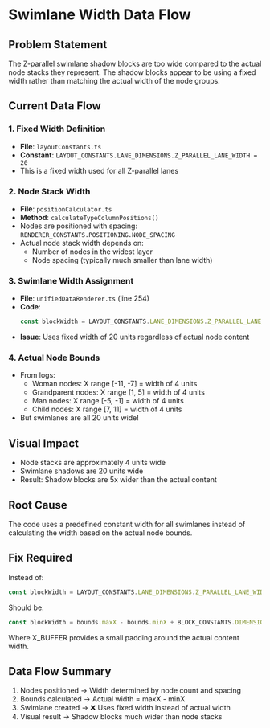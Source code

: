 # Swimlane Width Data Flow

## Problem Statement
The Z-parallel swimlane shadow blocks are too wide compared to the actual node stacks they represent. The shadow blocks appear to be using a fixed width rather than matching the actual width of the node groups.

## Current Data Flow

### 1. Fixed Width Definition
- **File**: `layoutConstants.ts`
- **Constant**: `LAYOUT_CONSTANTS.LANE_DIMENSIONS.Z_PARALLEL_LANE_WIDTH = 20`
- This is a fixed width used for all Z-parallel lanes

### 2. Node Stack Width
- **File**: `positionCalculator.ts`
- **Method**: `calculateTypeColumnPositions()`
- Nodes are positioned with spacing: `RENDERER_CONSTANTS.POSITIONING.NODE_SPACING`
- Actual node stack width depends on:
  - Number of nodes in the widest layer
  - Node spacing (typically much smaller than lane width)

### 3. Swimlane Width Assignment
- **File**: `unifiedDataRenderer.ts` (line 254)
- **Code**:
  ```typescript
  const blockWidth = LAYOUT_CONSTANTS.LANE_DIMENSIONS.Z_PARALLEL_LANE_WIDTH;
  ```
- **Issue**: Uses fixed width of 20 units regardless of actual node content

### 4. Actual Node Bounds
- From logs: 
  - Woman nodes: X range [-11, -7] = width of 4 units
  - Grandparent nodes: X range [1, 5] = width of 4 units
  - Man nodes: X range [-5, -1] = width of 4 units
  - Child nodes: X range [7, 11] = width of 4 units
- But swimlanes are all 20 units wide!

## Visual Impact
- Node stacks are approximately 4 units wide
- Swimlane shadows are 20 units wide
- Result: Shadow blocks are 5x wider than the actual content

## Root Cause
The code uses a predefined constant width for all swimlanes instead of calculating the width based on the actual node bounds.

## Fix Required
Instead of:
```typescript
const blockWidth = LAYOUT_CONSTANTS.LANE_DIMENSIONS.Z_PARALLEL_LANE_WIDTH;
```

Should be:
```typescript
const blockWidth = bounds.maxX - bounds.minX + BLOCK_CONSTANTS.DIMENSIONS.X_BUFFER * 2;
```

Where X_BUFFER provides a small padding around the actual content width.

## Data Flow Summary
1. Nodes positioned → Width determined by node count and spacing
2. Bounds calculated → Actual width = maxX - minX
3. Swimlane created → ❌ Uses fixed width instead of actual width
4. Visual result → Shadow blocks much wider than node stacks